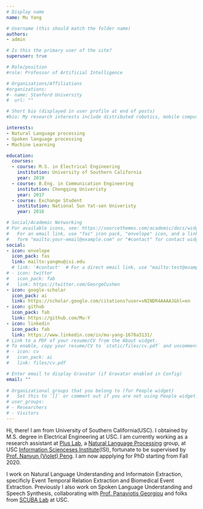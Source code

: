 ```yaml
---
# Display name
name: Mu Yang

# Username (this should match the folder name)
authors:
- admin

# Is this the primary user of the site?
superuser: true

# Role/position
#role: Professor of Artificial Intelligence

# Organizations/Affiliations
#organizations:
#- name: Stanford University
#  url: ""

# Short bio (displayed in user profile at end of posts)
#bio: My research interests include distributed robotics, mobile computing and programmable matter.

interests:
- Natural Language processing
- Spoken language processing
- Machine Learning

education:
  courses:
  - course: M.S. in Electrical Engineering
    institution: University of Southern California
    year: 2019
  - course: B.Eng. in Communication Engineering
    institution: Chongqing Univeristy
    year: 2017
  - course: Exchange Student
    institution: National Sun Yat-sen Univeristy
    year: 2016

# Social/Academic Networking
# For available icons, see: https://sourcethemes.com/academic/docs/widgets/#icons
#   For an email link, use "fas" icon pack, "envelope" icon, and a link in the
#   form "mailto:your-email@example.com" or "#contact" for contact widget.
social:
- icon: envelope
  icon_pack: fas
  link: mailto:yangmu@isi.edu
  # link: '#contact'  # For a direct email link, use "mailto:test@example.org".
# - icon: twitter
#   icon_pack: fab
#   link: https://twitter.com/GeorgeCushen
- icon: google-scholar
  icon_pack: ai
  link: https://scholar.google.com/citations?user=vNINDR4AAAAJ&hl=en
- icon: github
  icon_pack: fab
  link: https://github.com/Mu-Y
- icon: linkedin
  icon_pack: fab
  link: https://www.linkedin.com/in/mu-yang-1678a3131/
# Link to a PDF of your resume/CV from the About widget.
# To enable, copy your resume/CV to `static/files/cv.pdf` and uncomment the lines below.  
# - icon: cv
#   icon_pack: ai
#   link: files/cv.pdf

# Enter email to display Gravatar (if Gravatar enabled in Config)
email: ""
  
# Organizational groups that you belong to (for People widget)
#   Set this to `[]` or comment out if you are not using People widget.  
# user_groups:
# - Researchers
# - Visitors
---
```


Hi, there! I am from University of Southern California(USC). I obtained by M.S. degree in Electrical Engineering at USC. I am currently working as a research assistant at [Plus Lab](https://www.cs.jhu.edu/~npeng/group.html), a [Natural Language Processing](https://www.isi.edu/research_groups/nlg/home) group, at USC [Information Scienceses Institute](https://www.isi.edu/)(ISI), fortunate to be supervised by [Prof. Nanyun (Violet) Peng](https://www.cs.jhu.edu/~npeng/). I am now appplying for PhD starting from Fall 2020.

I work on Natural Language Understanding and Informatoin Extraction, specificly Event Temporal Relation Extraction and Biomedical Event Extraction. Previously I also work on Spoken Language Understanding and Speech Synthesis, collaborating with [Prof. Panayiotis Georgiou](http://scuba.usc.edu/panos) and folks from [SCUBA Lab](http://scuba.usc.edu/) at USC.


